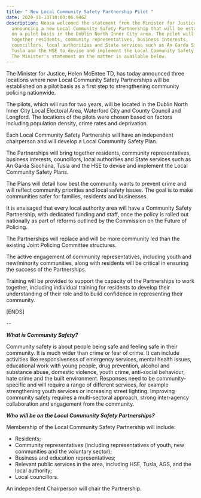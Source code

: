 ```yaml
---
title: " New Local Community Safety Partnership Pilot "
date: 2020-11-13T10:03:06.946Z
description: Neasa welcomed the statement from the Minister for Justice
  announcing a new Local Community Safety Partnership that will be established
  on a pilot basis in the Dublin North Inner City area. The pilot will bring
  together residents, community representatives, business interests,
  councillors, local authorities and State services such as An Garda Síochána,
  Tusla and the HSE to devise and implement the Local Community Safety Plans.
  The Minister's statement on the matter is available below.
---
```

The Minister for Justice, Helen McEntee TD, has today announced three locations where new Local Community Safety Partnerships will be established on a pilot basis as a first step to strengthening community policing nationwide.

The pilots, which will run for two years, will be located in the Dublin North Inner City Local Electoral Area, Waterford City and County Council and Longford. The locations of the pilots were chosen based on factors including population density, crime rates and deprivation.

Each Local Community Safety Partnership will have an independent chairperson and will develop a Local Community Safety Plan.

The Partnerships will bring together residents, community representatives, business interests, councillors, local authorities and State services such as An Garda Síochána, Tusla and the HSE to devise and implement the Local Community Safety Plans.

The Plans will detail how best the community wants to prevent crime and will reflect community priorities and local safety issues. The goal is to make communities safer for families, residents and businesses.

It is envisaged that every local authority area will have a Community Safety Partnership, with dedicated funding and staff, once the policy is rolled out nationally as part of reforms outlined by the Commission on the Future of Policing.

The Partnerships will replace and will be more community led than the existing Joint Policing Committee structures.

The active engagement of community representatives, including youth and new/minority communities, along with residents will be critical in ensuring the success of the Partnerships.

Training will be provided to support the capacity of the Partnerships to work together, including individual training for residents to develop their understanding of their role and to build confidence in representing their community.

\[ENDS]

\--

***What is Community Safety?***

Community safety is about people being safe and feeling safe in their community. It is much wider than crime or fear of crime. It can include activities like responsiveness of emergency services, mental health issues, educational work with young people, drug prevention, alcohol and substance abuse, domestic violence, youth crime, anti-social behaviour, hate crime and the built environment. Responses need to be community-specific and will require a range of different services, for example strengthening youth services or increasing street lighting. Improving community safety requires a multi-sectoral approach, strong inter-agency collaboration and engagement from the community.

***Who will be on the Local Community Safety Partnerships?***

Membership of the Local Community Safety Partnership will include:

* Residents;
* Community representatives (including representatives of youth, new communities and the voluntary sector);
* Business and education representatives;
* Relevant public services in the area, including HSE, Tusla, AGS, and the local authority;
* Local councillors.

An independent Chairperson will chair the Partnership.